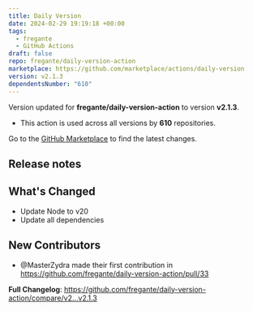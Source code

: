 ```yaml
---
title: Daily Version
date: 2024-02-29 19:19:18 +00:00
tags:
  - fregante
  - GitHub Actions
draft: false
repo: fregante/daily-version-action
marketplace: https://github.com/marketplace/actions/daily-version
version: v2.1.3
dependentsNumber: "610"
---
```



Version updated for **fregante/daily-version-action** to version **v2.1.3**.
- This action is used across all versions by **610** repositories.

Go to the [GitHub Marketplace](https://github.com/marketplace/actions/daily-version) to find the latest changes.

## Release notes

## What's Changed

* Update Node to v20
* Update all dependencies

## New Contributors
* @MasterZydra made their first contribution in https://github.com/fregante/daily-version-action/pull/33

**Full Changelog**: https://github.com/fregante/daily-version-action/compare/v2...v2.1.3
